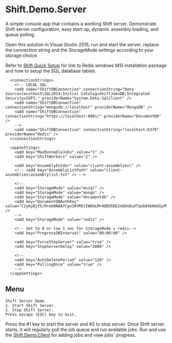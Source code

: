 # Shift.Demo.Server
A simple console app that contains a working Shift server. Demonstrate Shift server configuration, easy start up, dynamic assembly loading, and queue polling.

Open this solution in Visual Studio 2015, run and start the server, replace the connection string and the StorageMode settings according to your storage choice.

Refer to [Shift Quick Setup](https://github.com/hhalim/Shift/wiki/Quick-Start#infrastructure-setup) for link to Redis windows MSI installation package and how to setup the SQL database tables. 

```
  <connectionStrings>
    <!-- LOCAL SQL 
    <add name="ShiftDBConnection" connectionString="Data Source=localhost\SQL2014;Initial Catalog=ShiftJobsDB;Integrated Security=SSPI;" providerName="System.Data.SqlClient" />
    <add name="ShiftDBConnection" connectionString="mongodb://localhost" providerName="MongoDB" />
    <add name="ShiftDBConnection" connectionString="https://localhost:8081/" providerName="DocumentDB" />
    -->
    <add name="ShiftDBConnection" connectionString="localhost:6379" providerName="Redis" />
  </connectionStrings>

  <appSettings>
    <add key="MaxRunnableJobs" value="1" />
    <add key="ShiftWorkers" value="2" />

    <add key="AssemblyFolder" value="client-assemblies\" />
    <!-- <add key="AssemblyListPath" value="client-assemblies\assemblylist.txt" /> -->

    <!-- 
    <add key="StorageMode" value="mssql" />
    <add key="StorageMode" value="mongo" />
    <add key="StorageMode" value="documentdb" />
    <add key="DocumentDBAuthKey" value="C2y6yDjf5/R+ob0N8A7Cgv30VRDJIWEHLM+4QDU5DE2nQ9nDuVTqobD4b8mGGyPMbIZnqyMsEcaGQy67XIw/Jw==" />
    -->
    <add key="StorageMode" value="redis" />

    <!-- Set to 0 or low 1 sec for StorageMode = redis-->
    <add key="ProgressDBInterval" value="00:00:00" />

    <add key="ForceStopServer" value="true" />
    <add key="StopServerDelay" value="3000" />
    
    <!--
    <add key="AutoDeletePeriod" value="120" />
    <add key="PollingOnce" value="true" />
    -->
  </appSettings>

```

## Menu
```
Shift Server Demo
1. Start Shift Server.
2. Stop Shift Server.
Press escape (ESC) key to exit.
```

Press the #1 key to start the server and #2 to stop server. Once Shift server starts, it will regularly poll the job queue and run available jobs. Run and use the [Shift.Demo.Client](https://github.com/hhalim/Shift.Demo.Client) for adding jobs and view jobs' progress. 
